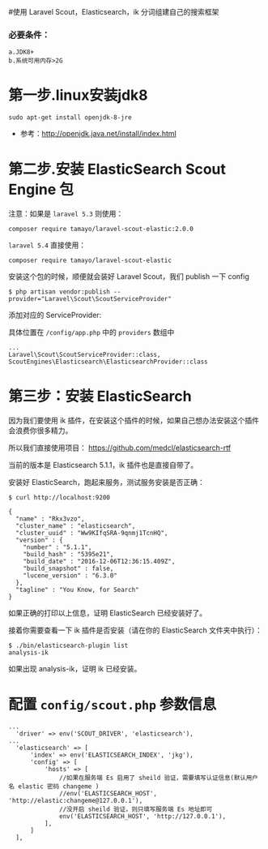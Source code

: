#使用 Laravel Scout，Elasticsearch，ik 分词组建自己的搜索框架
### 必要条件：
```
a.JDK8+  
b.系统可用内存>2G 
```
# 第一步.linux安装jdk8


```
sudo apt-get install openjdk-8-jre
```
- 参考：http://openjdk.java.net/install/index.html


# 第二步.安装 ElasticSearch Scout Engine 包


注意：如果是 `laravel 5.3` 则使用：
```
composer require tamayo/laravel-scout-elastic:2.0.0
```

`laravel 5.4` 直接使用：

```
composer require tamayo/laravel-scout-elastic
```

安装这个包的时候，顺便就会装好 Laravel Scout，我们 publish 一下 config

```
$ php artisan vendor:publish --provider="Laravel\Scout\ScoutServiceProvider"
```

添加对应的 ServiceProvider:

具体位置在 `/config/app.php` 中的 `providers` 数组中

```
...
Laravel\Scout\ScoutServiceProvider::class,
ScoutEngines\Elasticsearch\ElasticsearchProvider::class

```
# 第三步：安装 ElasticSearch

因为我们要使用 ik 插件，在安装这个插件的时候，如果自己想办法安装这个插件会浪费你很多精力。

所以我们直接使用项目： https://github.com/medcl/elasticsearch-rtf

当前的版本是 Elasticsearch 5.1.1，ik 插件也是直接自带了。

安装好 ElasticSearch，跑起来服务，测试服务安装是否正确：

```
$ curl http://localhost:9200
```
```
{
  "name" : "Rkx3vzo",
  "cluster_name" : "elasticsearch",
  "cluster_uuid" : "Ww9KIfqSRA-9qnmj1TcnHQ",
  "version" : {
    "number" : "5.1.1",
    "build_hash" : "5395e21",
    "build_date" : "2016-12-06T12:36:15.409Z",
    "build_snapshot" : false,
    "lucene_version" : "6.3.0"
  },
  "tagline" : "You Know, for Search"
}
```
如果正确的打印以上信息，证明 ElasticSearch 已经安装好了。

接着你需要查看一下 ik 插件是否安装（请在你的 ElasticSearch 文件夹中执行）：
```
$ ./bin/elasticsearch-plugin list
analysis-ik
```
如果出现 analysis-ik，证明 ik 已经安装。

# 配置 `config/scout.php` 参数信息

```
...
  'driver' => env('SCOUT_DRIVER', 'elasticsearch'),
...
  'elasticsearch' => [
      'index' => env('ELASTICSEARCH_INDEX', 'jkg'),
      'config' => [
          'hosts' => [
              //如果在服务端 Es 启用了 sheild 验证，需要填写认证信息(默认用户名 elastic 密码 changeme )
              //env('ELASTICSEARCH_HOST', 'http://elastic:changeme@127.0.0.1'),
              //没开启 sheild 验证，则只填写服务端 Es 地址即可
              env('ELASTICSEARCH_HOST', 'http://127.0.0.1'),
          ],
      ]
  ],
```

